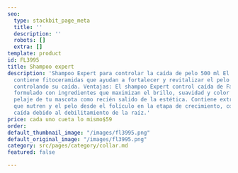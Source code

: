 ```yaml
---
seo:
  type: stackbit_page_meta
  title: ''
  description: ''
  robots: []
  extra: []
template: product
id: FL3995
title: Shampoo expert
description: 'Shampoo Expert para controlar la caída de pelo 500 ml El Shampoo Expert
  contiene fitoceramidas que ayudan a fortalecer y revitalizar el pelo de tu mascota,
  controlando su caída. Ventajas: El shampoo Expert control caída de Fancy Pets está
  formulado con ingredientes que maximizan el brillo, suavidad y color natural del
  pelaje de tu mascota como recién salido de la estética. Contiene extractos naturales
  que nutren y el pelo desde el folículo en la etapa de crecimiento, controlando la
  caída debido al debilitamiento de la raíz.'
price: cada uno cueta lo mismo$59
order: 
default_thumbnail_image: "/images/fl3995.png"
default_original_image: "/images/fl3995.png"
category: src/pages/category/collar.md
featured: false

---
```

